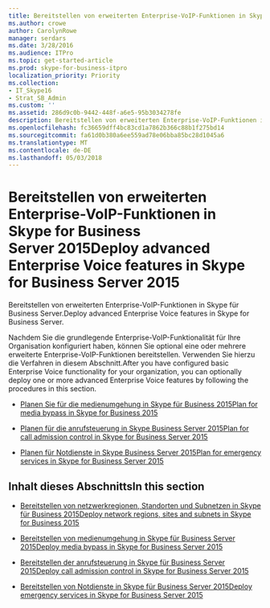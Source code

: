 ```yaml
---
title: Bereitstellen von erweiterten Enterprise-VoIP-Funktionen in Skype for Business Server 2015
ms.author: crowe
author: CarolynRowe
manager: serdars
ms.date: 3/28/2016
ms.audience: ITPro
ms.topic: get-started-article
ms.prod: skype-for-business-itpro
localization_priority: Priority
ms.collection:
- IT_Skype16
- Strat_SB_Admin
ms.custom: ''
ms.assetid: 286d9c0b-9442-448f-a6e5-95b3034278fe
description: Bereitstellen von erweiterten Enterprise-VoIP-Funktionen in Skype für Business Server.
ms.openlocfilehash: fc36659dff4bc83cd1a7862b366c88b1f275bd14
ms.sourcegitcommit: fa61d0b380a6ee559ad78e06bba85bc28d1045a6
ms.translationtype: MT
ms.contentlocale: de-DE
ms.lasthandoff: 05/03/2018
---
```

# <a name="deploy-advanced-enterprise-voice-features-in-skype-for-business-server-2015"></a><span data-ttu-id="4d4af-103">Bereitstellen von erweiterten Enterprise-VoIP-Funktionen in Skype for Business Server 2015</span><span class="sxs-lookup"><span data-stu-id="4d4af-103">Deploy advanced Enterprise Voice features in Skype for Business Server 2015</span></span>
 
<span data-ttu-id="4d4af-104">Bereitstellen von erweiterten Enterprise-VoIP-Funktionen in Skype für Business Server.</span><span class="sxs-lookup"><span data-stu-id="4d4af-104">Deploy advanced Enterprise Voice features in Skype for Business Server.</span></span>
  
<span data-ttu-id="4d4af-105">Nachdem Sie die grundlegende Enterprise-VoIP-Funktionalität für Ihre Organisation konfiguriert haben, können Sie optional eine oder mehrere erweiterte Enterprise-VoIP-Funktionen bereitstellen. Verwenden Sie hierzu die Verfahren in diesem Abschnitt.</span><span class="sxs-lookup"><span data-stu-id="4d4af-105">After you have configured basic Enterprise Voice functionality for your organization, you can optionally deploy one or more advanced Enterprise Voice features by following the procedures in this section.</span></span> 
  
- [<span data-ttu-id="4d4af-106">Planen Sie für die medienumgehung in Skype für Business 2015</span><span class="sxs-lookup"><span data-stu-id="4d4af-106">Plan for media bypass in Skype for Business 2015</span></span>](../../plan-your-deployment/enterprise-voice-solution/media-bypass.md)
    
- [<span data-ttu-id="4d4af-107">Planen für die anrufsteuerung in Skype Business Server 2015</span><span class="sxs-lookup"><span data-stu-id="4d4af-107">Plan for call admission control in Skype for Business Server 2015</span></span>](../../plan-your-deployment/enterprise-voice-solution/call-admission-control.md)
    
- [<span data-ttu-id="4d4af-108">Planen für Notdienste in Skype Business Server 2015</span><span class="sxs-lookup"><span data-stu-id="4d4af-108">Plan for emergency services in Skype for Business Server 2015</span></span>](../../plan-your-deployment/enterprise-voice-solution/emergency-services.md)
    
## <a name="in-this-section"></a><span data-ttu-id="4d4af-109">Inhalt dieses Abschnitts</span><span class="sxs-lookup"><span data-stu-id="4d4af-109">In this section</span></span>

- [<span data-ttu-id="4d4af-110">Bereitstellen von netzwerkregionen, Standorten und Subnetzen in Skype für Business 2015</span><span class="sxs-lookup"><span data-stu-id="4d4af-110">Deploy network regions, sites and subnets in Skype for Business 2015</span></span>](deploy-network.md)
    
- [<span data-ttu-id="4d4af-111">Bereitstellen von medienumgehung in Skype für Business Server 2015</span><span class="sxs-lookup"><span data-stu-id="4d4af-111">Deploy media bypass in Skype for Business Server 2015</span></span>](deploy-media-bypass.md)
    
- [<span data-ttu-id="4d4af-112">Bereitstellen der anrufsteuerung in Skype für Business Server 2015</span><span class="sxs-lookup"><span data-stu-id="4d4af-112">Deploy call admission control in Skype for Business Server 2015</span></span>](deploy-call-admission-control.md)
    
- [<span data-ttu-id="4d4af-113">Bereitstellen von Notdienste in Skype für Business Server 2015</span><span class="sxs-lookup"><span data-stu-id="4d4af-113">Deploy emergency services in Skype for Business Server 2015</span></span>](deploy-emergency-services.md)
    

